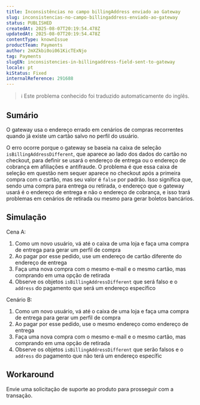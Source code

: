 ```yaml
---
title: Inconsistências no campo billingAddress enviado ao Gateway
slug: inconsistencias-no-campo-billingaddress-enviado-ao-gateway
status: PUBLISHED
createdAt: 2025-08-07T20:19:54.478Z
updatedAt: 2025-08-07T20:19:54.478Z
contentType: knownIssue
productTeam: Payments
author: 2mXZkbi0oi061KicTExNjo
tag: Payments
slugEN: inconsistencies-in-billingaddress-field-sent-to-gateway
locale: pt
kiStatus: Fixed
internalReference: 291688
---
```


>ℹ️ Este problema conhecido foi traduzido automaticamente do inglês.

## Sumário


O gateway usa o endereço errado em cenários de compras recorrentes quando já existe um cartão salvo no perfil do usuário.

O erro ocorre porque o gateway se baseia na caixa de seleção `isBillingAddressDifferent`, que aparece ao lado dos dados do cartão no checkout, para definir se usará o endereço de entrega ou o endereço de cobrança em afiliações e antifraude. O problema é que essa caixa de seleção em questão nem sequer aparece no checkout após a primeira compra com o cartão, mas seu valor é `false` por padrão. Isso significa que, sendo uma compra para entrega ou retirada, o endereço que o gateway usará é o endereço de entrega e não o endereço de cobrança, e isso trará problemas em cenários de retirada ou mesmo para gerar boletos bancários.
## Simulação


Cena A:

1. Como um novo usuário, vá até o caixa de uma loja e faça uma compra de entrega para gerar um perfil de compra
2. Ao pagar por esse pedido, use um endereço de cartão diferente do endereço de entrega
3. Faça uma nova compra com o mesmo e-mail e o mesmo cartão, mas comprando em uma opção de retirada
4. Observe os objetos `isBillingAddressDifferent` que será falso e o `address` do pagamento que será um endereço específico

Cenário B:

1. Como um novo usuário, vá até o caixa de uma loja e faça uma compra de entrega para gerar um perfil de compra
2. Ao pagar por esse pedido, use o mesmo endereço como endereço de entrega
3. Faça uma nova compra com o mesmo e-mail e o mesmo cartão, mas comprando em uma opção de retirada
4. Observe os objetos `isBillingAddressDifferent` que serão falsos e o `address` do pagamento que não terá um endereço específic
## Workaround


Envie uma solicitação de suporte ao produto para prosseguir com a transação.



